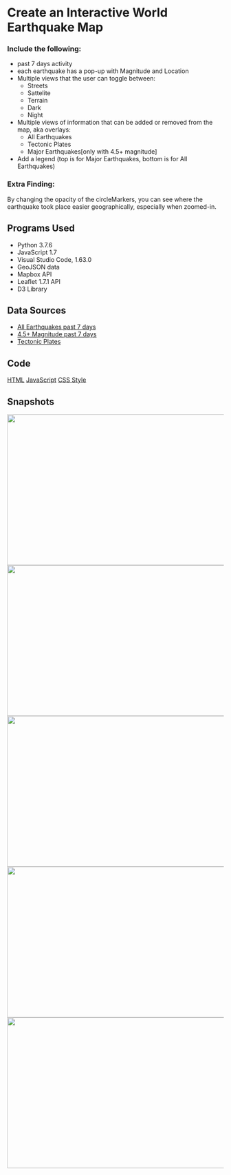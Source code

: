 # Create an Interactive World Earthquake Map
### Include the following:
- past 7 days activity
- each earthquake has a pop-up with Magnitude and Location
- Multiple views that the user can toggle between:
  -   Streets
  -   Sattelite
  -   Terrain
  -   Dark
  -   Night
- Multiple views of information that can be added or removed from the map, aka overlays:
  -   All Earthquakes
  -   Tectonic Plates
  -   Major Earthquakes[only with 4.5+ magnitude]
- Add a legend (top is for Major Earthquakes, bottom is for All Earthquakes)
### Extra Finding:
By changing the opacity of the circleMarkers, you can see where the earthquake took place easier geographically, especially when zoomed-in.

## Programs Used
- Python 3.7.6
- JavaScript 1.7
- Visual Studio Code, 1.63.0
- GeoJSON data
- Mapbox API
- Leaflet 1.7.1 API
- D3 Library

## Data Sources 
- [All Earthquakes past 7 days](https://earthquake.usgs.gov/earthquakes/feed/v1.0/summary/all_week.geojson) 
- [4.5+ Magnitude past 7 days](https://earthquake.usgs.gov/earthquakes/feed/v1.0/summary/4.5_week.geojson)
- [Tectonic Plates](https://raw.githubusercontent.com/fraxen/tectonicplates/master/GeoJSON/PB2002_boundaries.json)

## Code
[HTML](Earthquake_Challenge/index.html)
[JavaScript](Earthquake_Challenge/static/js/challenge_logic.js)
[CSS Style](Earthquake_Challenge/static/css/style.css)

## Snapshots
<image src="images/Ter_T.JPG" width="700" height="350">
<image src="images/Dark_TM.JPG" width="700" height="350">
<image src="images/Sat_AT.JPG" width="700" height="350">
<image src="images/Sat_M_Indochina_zoom.JPG" width="700" height="350">
<image src="images/Streets_ATM_Aopacity.5.JPG" width="700" height="350">
